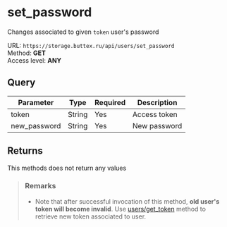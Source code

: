 # set_password
Changes associated to given `token` user's password

URL: `https://storage.buttex.ru/api/users/set_password`\
Method: **GET**\
Access level: **ANY**

## Query
| Parameter    | Type   | Required | Description  |
|--------------|--------|----------|--------------|
| token        | String | Yes      | Access token |
| new_password | String | Yes      | New password |

## Returns
This methods does not return any values

> ### Remarks
> - Note that after successful invocation of this method, **old user's token will become invalid**.
> Use [users/get_token](get_token.md) method to retrieve new token associated to user.